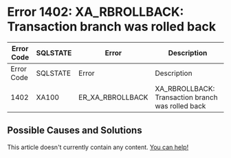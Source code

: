 
# Error 1402: XA_RBROLLBACK: Transaction branch was rolled back


| Error Code | SQLSTATE | Error | Description |
| --- | --- | --- | --- |
| Error Code | SQLSTATE | Error | Description |
| 1402 | XA100 | ER_XA_RBROLLBACK | XA_RBROLLBACK: Transaction branch was rolled back |




## Possible Causes and Solutions


This article doesn't currently contain any content. [You can help!](/en/writing-and-editing-knowledge-base-articles/)

